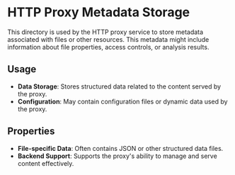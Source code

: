 # HTTP Proxy Metadata Storage

This directory is used by the HTTP proxy service to store metadata associated with files or other resources. This metadata might include information about file properties, access controls, or analysis results.

## Usage

- **Data Storage**: Stores structured data related to the content served by the proxy.
- **Configuration**: May contain configuration files or dynamic data used by the proxy.

## Properties

- **File-specific Data**: Often contains JSON or other structured data files.
- **Backend Support**: Supports the proxy's ability to manage and serve content effectively.
